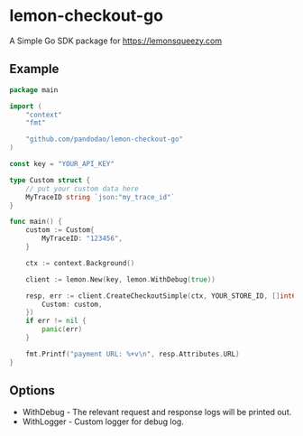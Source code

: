 # lemon-checkout-go

A Simple Go SDK package for https://lemonsqueezy.com

## Example

```go
package main

import (
	"context"
	"fmt"

	"github.com/pandodao/lemon-checkout-go"
)

const key = "YOUR_API_KEY"

type Custom struct {
	// put your custom data here
	MyTraceID string `json:"my_trace_id"`
}

func main() {
	custom := Custom{
		MyTraceID: "123456",
	}

	ctx := context.Background()

	client := lemon.New(key, lemon.WithDebug(true))

	resp, err := client.CreateCheckoutSimple(ctx, YOUR_STORE_ID, []int64{YOUR_VARIANT_ID}, "YOUR_REDIRECT_URL", lemon.CheckoutData{
		Custom: custom,
	})
	if err != nil {
		panic(err)
	}

	fmt.Printf("payment URL: %+v\n", resp.Attributes.URL)
}
```

## Options

* WithDebug - The relevant request and response logs will be printed out.
* WithLogger - Custom logger for debug log.

